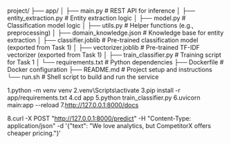 project/
├── app/
│   ├── main.py              # REST API for inference
│   ├── entity_extraction.py # Entity extraction logic
│   ├── model.py             # Classification model logic
│   ├── utils.py             # Helper functions (e.g., preprocessing)
│   ├── domain_knowledge.json # Knowledge base for entity extraction
│   ├── classifier.joblib    # Pre-trained classification model (exported from Task 1)
│   ├── vectorizer.joblib    # Pre-trained TF-IDF vectorizer (exported from Task 1)
│   ├── train_classifier.py  # Training script for Task 1
│   └── requirements.txt     # Python dependencies
├── Dockerfile               # Docker configuration
├── README.md                # Project setup and instructions
└── run.sh                   # Shell script to build and run the service


1.python -m venv venv
2.venv\Scripts\activate
3.pip install -r app/requirements.txt
4.cd app
5.python train_classifier.py
6.uvicorn main:app --reload
7.http://127.0.0.1:8000/docs

8.curl -X POST "http://127.0.0.1:8000/predict" -H "Content-Type: application/json" -d '{"text": "We love analytics, but CompetitorX offers cheaper pricing."}'
